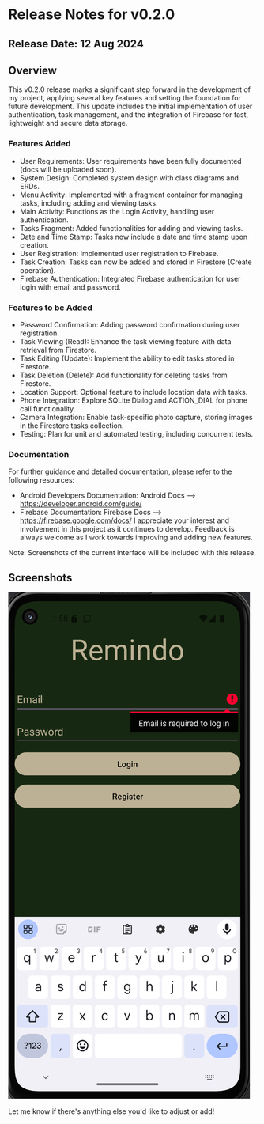 # Release Notes for v0.2.0
## Release Date: 12 Aug 2024

## Overview
This v0.2.0 release marks a significant step forward in the development of my project, applying several key features and setting the foundation for future development. This update includes the initial implementation of user authentication, task management, and the integration of Firebase for fast, lightweight and secure data storage.

### Features Added
- User Requirements: User requirements have been fully documented (docs will be uploaded soon).
- System Design: Completed system design with class diagrams and ERDs.
- Menu Activity: Implemented with a fragment container for managing tasks, including adding and viewing tasks.
- Main Activity: Functions as the Login Activity, handling user authentication.
- Tasks Fragment: Added functionalities for adding and viewing tasks.
- Date and Time Stamp: Tasks now include a date and time stamp upon creation.
- User Registration: Implemented user registration to Firebase.
- Task Creation: Tasks can now be added and stored in Firestore (Create operation).
- Firebase Authentication: Integrated Firebase authentication for user login with email and password.

### Features to be Added
- Password Confirmation: Adding password confirmation during user registration.
- Task Viewing (Read): Enhance the task viewing feature with data retrieval from Firestore.
- Task Editing (Update): Implement the ability to edit tasks stored in Firestore.
- Task Deletion (Delete): Add functionality for deleting tasks from Firestore.
- Location Support: Optional feature to include location data with tasks.
- Phone Integration: Explore SQLite Dialog and ACTION_DIAL for phone call functionality.
- Camera Integration: Enable task-specific photo capture, storing images in the Firestore tasks collection.
- Testing: Plan for unit and automated testing, including concurrent tests.

### Documentation
For further guidance and detailed documentation, please refer to the following resources:

- Android Developers Documentation: Android Docs --> https://developer.android.com/guide/
- Firebase Documentation: Firebase Docs --> https://firebase.google.com/docs/
I appreciate your interest and involvement in this project as it continues to develop. Feedback is always welcome as I work towards improving and adding new features.

Note: Screenshots of the current interface will be included with this release.
## Screenshots
![login-screen 1.0.png](https://github.com/hieudku/TasksManagementApp/blob/master/login-screen%201.0.png)

Let me know if there's anything else you'd like to adjust or add!
